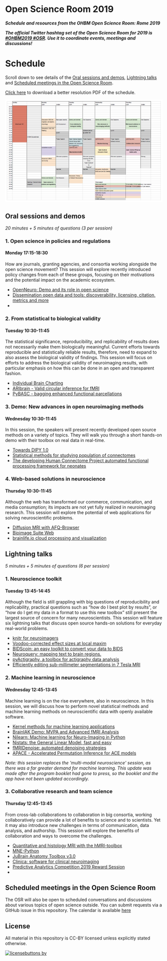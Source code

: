 # Open Science Room 2019

***Schedule and resources from the OHBM Open Science Room: Rome 2019***

***The official Twitter hashtag set of the Open Science Room for 2019 is [#OHBM2019 #OSR](https://twitter.com/search?q=%20%23OSR%20%23OHBM2019). Use it to coordinate events, meetings and discussions!***

# Schedule

Scroll down to see details of the [Oral sessions and demos](#oral-sessions-and-demos), [Lightning talks](#lightning-talks) and [Scheduled meetings in the Open Science Room](#scheduled-meetings-in-the-open-science-room).

[Click here](/OSR%20Schedule.pdf) to download a better resolution PDF of the schedule.

![](OSR_schedule.png)

## Oral sessions and demos 
_20 minutes + 5 minutes of questions (3 per session)_
### 1. Open science in policies and regulations
#### Monday 17:15-18:30
How are journals, granting agencies, and consortia working alongside the open science movement? This session will explore recently introduced policy changes from each of these groups, focusing on their motivations and the potential impact on the academic ecosystem.
* [OpenNeuro: Demo and its role in open science](/../../issues/7)
* [Dissemination open data and tools: discoverability, licensing, citation, metrics and more](/../../issues/35)
*

### 2. From statistical to biological validity
#### Tuesday 10:30-11:45
The statistical significance, reproducibility, and replicability of results does not necessarily make them biologically meaningful. Current efforts towards reproducible and statistically reliable results, therefore, need to expand to also assess the biological validity of findings. This session will focus on efforts to address the biological validity of neuroimaging results, with particular emphasis on how this can be done in an open and transparent fashion.
* [Individual Brain Charting](/../../issues/23)
* [ARIbrain - Valid circular inference for fMRI](/../../issues/21)
* [PyBASC - bagging enhanced functional parcellations](/../../issues/31)

### 3. Demo: New advances in open neuroimaging methods
#### Wednesday 10:30-11:45
In this session, the speakers will present recently developed open source methods on a variety of topics. They will walk you through a short hands-on demo with their toolbox on real data in real-time.
* [Towards DIPY 1.0](/../../issues/19)
* [Statistical methods for studying population of connectomes](/../../issues/9)
* [The developing Human Connectome Project automated functional processing framework for neonates](/../../issues/24)

### 4. Web-based solutions in neuroscience
#### Thursday 10:30-11:45
Although the web has transformed our commerce, communication, and media consumption; its impacts are not yet fully realized in neuroimaging research. This session will explore the potential of web applications for solving neuroscientific problems.
* [Diffusion MRI with AFQ-Browser](/../../issues/26)
* [Bioimage Suite Web](/../../issues/13)
* [brainlife.io cloud processing and visualization](/../../issues/5)

## Lightning talks
_5 minutes + 5 minutes of questions (6 per session)_
### 1. Neuroscience toolkit
#### Tuesday 13:45-14:45
Although the field is still grappling with big questions of reproducibility and replicability, practical questions such as “how do I best plot by results”, or “how do I get my data in a format to use this new toolbox” still present the largest source of concern for many neuroscientists. This session will feature six lightning talks that discuss open source hands-on solutions for everyday real-world problems.
* [knitr for neuroimagers](/../../issues/6)
* [Voodoo-corrected effect sizes at local maxim](/../../issues/25)
* [BIDScoin: an easy toolkit to convert your data to BIDS](/../../issues/28)
* [Neuroquery: mapping text to brain regions.](/../../issues/17)
* [pyActigraphy, a toolbox for actigraphy data analysis](/../../issues/29)
* [Efficiently editing sub-millimeter segmentations in 7 Tesla MRI](/../../issues/8)

### 2. Machine learning in neuroscience
#### Wednesday 12:45-13:45
Machine learning is on the rise everywhere, also in neuroscience. In this session, we will discuss how to perform novel statistical methods and machine learning methods on neuroscientific data with openly available software. 
* [Kernel methods for machine learning applications](/../../issues/1)
* [BrainIAK Demo: MVPA and Advanced fMRI Analysis](/../../issues/27)
* [Nilearn: Machine learning for Neuro-Imaging in Python](/../../issues/16)
* [Nistats: the General Linear Model, fast and easy](/../../issues/14)
* [fMRIDenoise: automated denoising strategies](/../../issues/22)
* [APACE - Accelerated Permutation Inference for ACE models](/../../issues/20)

*Note: this session replaces the 'multi-modal neuroscience' session, as there was a far greater demand for machine learning. This update was made after the program booklet had gone to press, so the booklet and the app have not been updated accordingly.*


### 3. Collaborative research and team science
#### Thursday 12:45-13:45
From cross-lab collaborations to collaboration in big consortia, working collaboratively can provide a lot of benefits to science and to scientists. Yet it may also introduce new challenges in terms of communication, data analysis, and authorship. This session will explore the benefits of collaboration and ways to overcome the challenges.
* [Quantitative and histology MRI with the hMRI-toolbox](/../../issues/12)
* [MNE-Python](/../../issues/15)
* [JuBrain Anatomy Toolbox v3.0](/../../issues/2)
* [Clinica: software for clinical neuroimaging](/../../issues/33)
* [Predictive Analytics Competition 2019 Reward Session](/../../issues/10)
* 

## Scheduled meetings in the Open Science Room

The OSR will also be open to scheduled conversations and discussions about various topics of open science outside. You can submit requests via a GitHub issue in this repository.
The calendar is available [here](https://calendar.google.com/calendar?cid=anJjNGh1dXFtODkyazVpbzk3OXF2YmM2N29AZ3JvdXAuY2FsZW5kYXIuZ29vZ2xlLmNvbQ)
 
 
## License 
All material in this repository is CC-BY licensed unless explicitly stated otherwise.

[![licensebuttons by](https://licensebuttons.net/l/by/3.0/88x31.png)](https://creativecommons.org/licenses/by/4.0)
